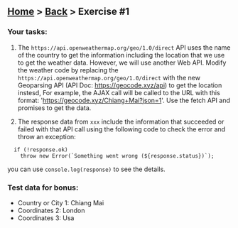 ## [Home](../../../README.md) > [Back](../lesson.md) > Exercise #1

### Your tasks:

1. The `https://api.openweathermap.org/geo/1.0/direct` API uses the name of the country to get the information including the location that we use to get the weather data. However, we will use another Web API. Modify the weather code by replacing the `https://api.openweathermap.org/geo/1.0/direct` with the new Geoparsing API (API Doc: https://geocode.xyz/api) to get the location instesd, For example, the AJAX call will be called to the URL with this format: 'https://geocode.xyz/Chiang+Mai?json=1'. Use the fetch API and promises to get the data.

2. The response data from `xxx` include the information that succeeded or failed with that API call using the following code to check the error and throw an exception:

```
  if (!response.ok)
    throw new Error(`Something went wrong (${response.status})`);
```

you can use `console.log(response)` to see the details.

### Test data for bonus:

- Country or City 1: Chiang Mai
- Coordinates 2: London
- Coordinates 3: Usa
